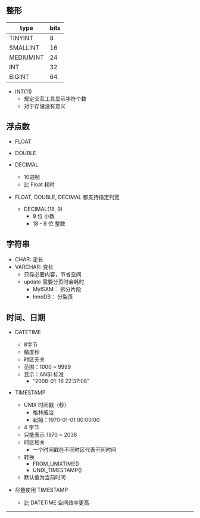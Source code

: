 ## 整形

| type      | bits |
|-----------|------|
| TINYINT   | 8    |
| SMALLINT  | 16   |
| MEDIUMINT | 24   |
| INT       | 32   |
| BIGINT    | 64   |

* INT(11)
    * 规定交互工具显示字符个数
    * 对于存储没有意义

## 浮点数

* FLOAT
* DOUBLE

* DECIMAL
    * 10进制
    * 比 Float 耗时

* FLOAT, DOUBLE, DECIMAL 都支持指定列宽
    * DECIMAL(18, 9)
        * 9 位 小数
        * 18 - 9 位 整数

## 字符串

* CHAR: 定长
* VARCHAR: 变长
    * 只存必要内容，节省空间
    * update 需要分页时会耗时
        * MyISAM： 拆分片段
        * InnoDB： 分裂页

## 时间、日期

* DATETIME
    * 8字节
    * 精度秒
    * 时区无关
    * 范围：1000 ~ 9999
    * 显示：ANSI 标准
        * “2008-01-16 22:37:08”

* TIMESTAMP
    * UNIX 时间戳（秒）
        * 格林威治
        * 起始：1970-01-01 00:00:00
    * 4 字节
    * 只能表示 1970 ~ 2038
    * 时区相关
        * 一个时间戳在不同时区代表不同时间
    * 转换
        * FROM_UNIXTIME()
        * UNIX_TIMESTAMP()
    * 默认值为当前时间

* 尽量使用 TIMESTAMP
    * 比 DATETIME 空间效率更高

---
